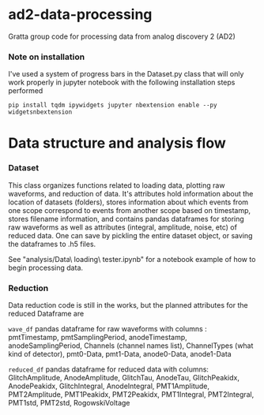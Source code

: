 # ad2-data-processing
Gratta group code for processing data from analog discovery 2 (AD2)


### Note on installation
I've used a system of progress bars in the Dataset.py class that will only work properly in jupyter notebook with the following installation steps performed

`pip install tqdm ipywidgets
jupyter nbextension enable --py widgetsnbextension
`

# Data structure and analysis flow


### Dataset
This class organizes functions related to loading data, plotting raw waveforms, and reduction of data. It's attributes hold information about the location of datasets (folders), stores information about which events from one scope correspond to events from another scope based on timestamp, stores filename information, and contains pandas dataframes for storing raw waveforms as well as attributes (integral, amplitude, noise, etc) of reduced data. One can save by pickling the entire dataset object, or saving the dataframes to .h5 files. 

See "analysis/Data\ loading\ tester.ipynb" for a notebook example of how to begin processing data. 

### Reduction
Data reduction code is still in the works, but the planned attributes for the reduced Dataframe are 

`wave_df` pandas dataframe for raw waveforms with columns : pmtTimestamp, pmtSamplingPeriod, anodeTimestamp, anodeSamplingPeriod, Channels (channel names list), ChannelTypes (what kind of detector), pmt0-Data, pmt1-Data, anode0-Data, anode1-Data 

`reduced_df` pandas dataframe for reduced data with columns: GlitchAmplitude, AnodeAmplitude, GlitchTau, AnodeTau, GlitchPeakidx, AnodePeakidx, GlitchIntegral, AnodeIntegral, PMT1Amplitude, PMT2Amplitude, PMT1Peakidx, PMT2Peakidx, PMT1Integral, PMT2Integral, PMT1std, PMT2std, RogowskiVoltage


